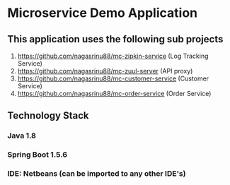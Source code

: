 # Microservice Demo Application
## This application uses the following sub projects
1. https://github.com/nagasrinu88/mc-zipkin-service (Log Tracking Service)
2. https://github.com/nagasrinu88/mc-zuul-server (API proxy)
3. https://github.com/nagasrinu88/mc-customer-service (Customer Service)
4. https://github.com/nagasrinu88/mc-order-service (Order Service)

## Technology Stack
### Java 1.8
### Spring Boot 1.5.6
### IDE: Netbeans (can be imported to any other IDE's)
